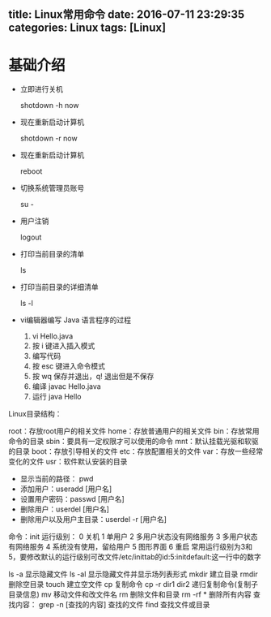 title: Linux常用命令
date: 2016-07-11 23:29:35
categories: Linux
tags: [Linux]
---
基础介绍
======

* 立即进行关机
	
	shotdown -h now

* 现在重新启动计算机

	shotdown -r now

* 现在重新启动计算机

	reboot

* 切换系统管理员账号

	su -

* 用户注销

	logout

* 打印当前目录的清单

	ls

* 打印当前目录的详细清单

	ls -l

* vi编辑器编写 Java 语言程序的过程
	1. vi Hello.java
	2. 按 i 键进入插入模式
	3. 编写代码
	4. 按 esc 键进入命令模式
	5. 按 wq 保存并退出，q! 退出但是不保存
	6. 编译 javac Hello.java
	7. 运行 java Hello

Linux目录结构：

root：存放root用户的相关文件
home：存放普通用户的相关文件
bin：存放常用命令的目录
sbin：要具有一定权限才可以使用的命令
mnt：默认挂载光驱和软驱的目录
boot：存放引导相关的文件
etc：存放配置相关的文件
var：存放一些经常变化的文件
usr：软件默认安装的目录

* 显示当前的路径： pwd
* 添加用户：useradd [用户名]
* 设置用户密码：passwd [用户名]
* 删除用户：userdel [用户名]
* 删除用户以及用户主目录：userdel -r [用户名]

命令：init
运行级别：
0 关机
1 单用户
2 多用户状态没有网络服务
3 多用户状态有网络服务
4 系统没有使用，留给用户
5 图形界面
6 重启
常用运行级别为3和5，要修改默认的运行级别可改文件/etc/inittab的id:5:initdefault:这一行中的数字

ls -a 显示隐藏文件
ls -al 显示隐藏文件并显示场列表形式
mkdir 建立目录
rmdir 删除空目录
touch 建立空文件
cp 复制命令
cp -r dir1 dir2 递归复制命令(复制子目录信息)
mv 移动文件和改文件名
rm 删除文件和目录
rm -rf * 删除所有内容
查找内容： grep -n [查找的内容] 查找的文件
find 查找文件或目录